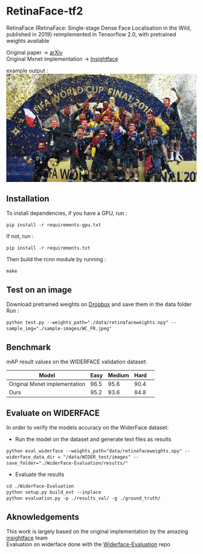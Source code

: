 # RetinaFace-tf2
RetinaFace (RetinaFace: Single-stage Dense Face Localisation in the Wild, published in 2019) reimplemented in Tensorflow 2.0, with pretrained weights available

Original paper -> [arXiv](https://arxiv.org/pdf/1905.00641.pdf)  
Original Mxnet implementation -> [Insightface](https://github.com/deepinsight/insightface/tree/master/RetinaFace)

example output : 
![testing on a random internet selfie](retinaface_tf2_output.jpg)

## Installation
To install dependencies, if you have a GPU, run : 
```
pip install -r requirements-gpu.txt
```
If not, run : 
```
pip install -r requirements.txt
```
Then build the rcnn module by running : 
```
make
```
## Test on an image
Download pretrained weights on [Dropbox](https://www.dropbox.com/s/g4f2lap9cyrdfw5/retinafaceweights.npy?dl=0) and save them in the data folder  
Run  :
```angular2
python test.py --weights_path="./data/retinafaceweights.npy" --sample_img="./sample-images/WC_FR.jpeg"
```

## Benchmark   
mAP result values on the WIDERFACE validation dataset:  

| Model  | Easy  | Medium  | Hard  |   |
|---|---|---|---|---|
|Original Mxnet implementation   | 96.5  | 95.6 | 90.4 |   |
| Ours | 95.2  | 93.6  | 84.8  |   |


## Evaluate on WIDERFACE
In order to verify the models accuracy on the WiderFace dataset:
* Run the model on the dataset and generate text files as results
```angular2
python eval_widerface --weights_path="data/retinafaceweights.npy" --widerface_data_dir = "/data/WIDER_test/images" --save_folder="./WiderFace-Evaluation/results/"
```
* Evaluate the results
```angular2
cd ./WiderFace-Evaluation
python setup.py build_ext --inplace
python evaluation.py -p ./results_val/ -g ./ground_truth/
```


## Aknowledgements
This work is largely based on the original implementation by the amazing [insightface](https://github.com/deepinsight/insightface) team  
Evaluation on widerface done with the [Widerface-Evaluation](https://github.com/wondervictor/WiderFace-Evaluation) repo